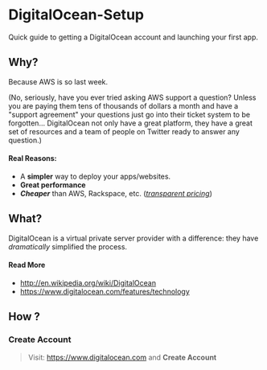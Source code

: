 DigitalOcean-Setup
==================

Quick guide to getting a DigitalOcean account and launching your first app.

## Why?

Because AWS is so last week.

(No, seriously, have you ever tried asking AWS support a question?
  Unless you are paying them tens of thousands of dollars a month
  and have a "support agreement" your questions just go into
  their ticket system to be forgotten... DigitalOcean not only
  have a great platform, they have a great set of resources and
  a team of people on Twitter ready to answer any question.)

#### Real Reasons:

- A **simpler** way to deploy your apps/websites.
- **Great performance**
- ***Cheaper*** than AWS, Rackspace, etc. ([*transparent pricing*](https://www.digitalocean.com/pricing/))

## What?

DigitalOcean is a virtual private server provider with a difference:
they have *dramatically* simplified the process.

#### Read More

- http://en.wikipedia.org/wiki/DigitalOcean
- https://www.digitalocean.com/features/technology


## How ?

### Create Account

> Visit: https://www.digitalocean.com and **Create Account**
